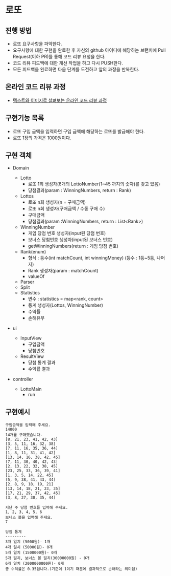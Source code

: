 # 로또

## 진행 방법

* 로또 요구사항을 파악한다.
* 요구사항에 대한 구현을 완료한 후 자신의 github 아이디에 해당하는 브랜치에 Pull Request(이하 PR)를 통해 코드 리뷰 요청을 한다.
* 코드 리뷰 피드백에 대한 개선 작업을 하고 다시 PUSH한다.
* 모든 피드백을 완료하면 다음 단계를 도전하고 앞의 과정을 반복한다.

## 온라인 코드 리뷰 과정

* [텍스트와 이미지로 살펴보는 온라인 코드 리뷰 과정](https://github.com/next-step/nextstep-docs/tree/master/codereview)

## 구현기능 목록

* 로또 구입 금액을 입력하면 구입 금액에 해당하는 로또를 발급해야 한다.
* 로또 1장의 가격은 1000원이다.

## 구현 객체

* Domain
    * Lotto
        * 로또 1회 생성자(6개의 LottoNumber(1~45 까지의 숫자)를 갖고 있음)
        * 당첨결과(param : WinningNumbers, return : Rank)
    * Lottos
        * 로또 n회 생성자(n = 구매금액)
        * 로또 n회 생성자(구매금액 / 수동 구매 수)
        * 구매금액
        * 당첨결과(param :WinningNumbers, return : List\<Rank\>)
    * WinningNumber
        * 게임 당첨 번호 생성자(input된 당첨 번호)
        * 보너스 당첨번호 생성자(input된 보너스 번호)
        * getWinningNumbers(return : 게임 당첨 번호)
    * Rank(enum)
        * 형식 : 등수(int matchCount, int winningMoney) (등수 : 1등~5등, 나머지)
        * Rank 생성자(param : matchCount)
        * valueOf
    * Parser
    * Split
    * Statistics
        * 변수 : statistics = map<rank, count>
        * 통계 생성자(Lottos, WinningNumber)
        * 수익률
        * 손해유무

* ui
    * InputView
        * 구입금액
        * 당첨번호
    * ResultView
        * 당첨 통계 결과
        * 수익률 결과

* controller
    * LottoMain
        * run

## 구현예시

```
구입금액을 입력해 주세요.
14000
14개를 구매했습니다.
[8, 21, 23, 41, 42, 43]
[3, 5, 11, 16, 32, 38]
[7, 11, 16, 35, 36, 44]
[1, 8, 11, 31, 41, 42]
[13, 14, 16, 38, 42, 45]
[7, 11, 30, 40, 42, 43]
[2, 13, 22, 32, 38, 45]
[23, 25, 33, 36, 39, 41]
[1, 3, 5, 14, 22, 45]
[5, 9, 38, 41, 43, 44]
[2, 8, 9, 18, 19, 21]
[13, 14, 18, 21, 23, 35]
[17, 21, 29, 37, 42, 45]
[3, 8, 27, 30, 35, 44]

지난 주 당첨 번호를 입력해 주세요.
1, 2, 3, 4, 5, 6
보너스 볼을 입력해 주세요.
7

당첨 통계
---------
3개 일치 (5000원)- 1개
4개 일치 (50000원)- 0개
5개 일치 (1500000원)- 0개
5개 일치, 보너스 볼 일치(30000000원) - 0개
6개 일치 (2000000000원)- 0개
총 수익률은 0.35입니다.(기준이 1이기 때문에 결과적으로 손해라는 의미임)
```
